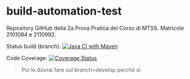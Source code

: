 # build-automation-test
Repository GitHub della 2a Prova Pratica del Corso di MTSS. Matricole 2101084 e 2110992.

Status build (branch):
[![Java CI with Maven](https://github.com/elia-stellin-unipd/mtss-prova-pratica-2/actions/workflows/main.yml/badge.svg?branch=develop)](https://github.com/elia-stellin-unipd/mtss-prova-pratica-2/actions/workflows/main.yml)

Code Coverage: 
[![Coverage Status](https://coveralls.io/repos/github/elia-stellin-unipd/build-automation-test/badge.svg?branch=main)](https://coveralls.io/github/elia-stellin-unipd/build-automation-test?branch=main)

> Poi lo dovrai fare sul branch=develop perché sì
